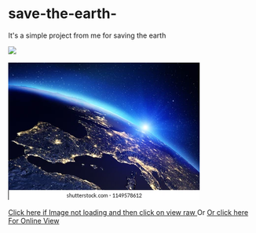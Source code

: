 # save-the-earth-
It's a simple project from me for saving the earth


<p><img src="https://www.shutterstock.com/image-illustration/planet-earth-sunrise-elements-this-image-1149578612"></p>


<p><img src="./Earth.webp"></p>

<a href="./Earth.webp"> Click here if Image not loading and then click on view raw </a> 
Or
<a href="https://raw.githubusercontent.com/BlaizingInfernoDragon123/save-the-earth-/main/Earth.webp">Or click here For Online View</a>
